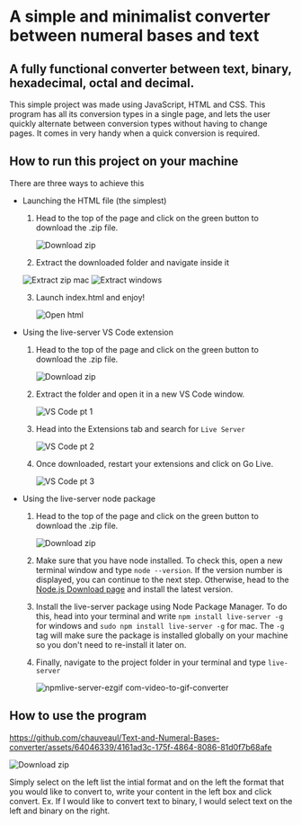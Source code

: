 # A simple and minimalist converter between numeral bases and text

## A fully functional converter between text, binary, hexadecimal, octal and decimal.

This simple project was made using JavaScript, HTML and CSS. This program has all its conversion types in a single page, and lets the user quickly alternate between conversion types without having to change pages. It comes in very handy when a quick conversion is required.

## How to run this project on your machine

There are three ways to achieve this

- Launching the HTML file (the simplest)

  1. Head to the top of the page and click on the green button to download the .zip file.

     ![Download zip](https://github.com/chauveaul/Text-and-Numeral-Bases-converter/assets/64046339/d1ae85b8-829d-49fd-ba93-57c6b15c023d)
  2. Extract the downloaded folder and navigate inside it
     
    ![Extract zip mac](https://github.com/chauveaul/Text-and-Numeral-Bases-converter/assets/64046339/6b088558-6fbc-46c8-a4b5-782d0bb01abc) ![Extract windows](https://github.com/chauveaul/Text-and-Numeral-Bases-converter/assets/64046339/b9b9a2d1-46e4-4299-90b7-e20dffdcd7f9)

  3. Launch index.html and enjoy!
     
     ![Open html](https://github.com/chauveaul/Text-and-Numeral-Bases-converter/assets/64046339/9ad660e8-f5d3-4b79-b37d-e850c60f294f)

- Using the live-server VS Code extension

  1. Head to the top of the page and click on the green button to download the .zip file.
     
     ![Download zip](https://github.com/chauveaul/Text-and-Numeral-Bases-converter/assets/64046339/d1ae85b8-829d-49fd-ba93-57c6b15c023d)
     
  2. Extract the folder and open it in a new VS Code window.
     
     ![VS Code pt 1](https://github.com/chauveaul/Text-and-Numeral-Bases-converter/assets/64046339/ac0c563d-93e5-4bbd-8499-952dadd434e4)
     
  3. Head into the Extensions tab and search for `Live Server`
     
     ![VS Code pt 2](https://github.com/chauveaul/Text-and-Numeral-Bases-converter/assets/64046339/ef3e5a96-1bd6-4ddf-a593-1a448aeb599b)
     
  4. Once downloaded, restart your extensions and click on Go Live.
     
     ![VS Code pt 3](https://github.com/chauveaul/Text-and-Numeral-Bases-converter/assets/64046339/1d1e6794-e088-4611-8106-729e66acc1fd)

- Using the live-server node package

  1. Head to the top of the page and click on the green button to download the .zip file.
     
     ![Download zip](https://github.com/chauveaul/Text-and-Numeral-Bases-converter/assets/64046339/d1ae85b8-829d-49fd-ba93-57c6b15c023d)
     
  2. Make sure that you have node installed. To check this, open a new terminal window and type `node --version`. If the version number is displayed, you can continue to the next step. Otherwise, head to the <a href="https://nodejs.org/en/download" target="_blank">Node.js Download page</a> and install the latest version.
     
  3. Install the live-server package using Node Package Manager. To do this, head into your terminal and write `npm install live-server -g` for windows and `sudo npm install live-server -g` for mac. The `-g` tag will make sure the package is installed globally on your machine so you don't need to re-install it later on.
  4. Finally, navigate to the project folder in your terminal and type `live-server`
     
     ![npmlive-server-ezgif com-video-to-gif-converter](https://github.com/chauveaul/Text-and-Numeral-Bases-converter/assets/64046339/fa33a4d3-7d46-4966-a7a6-21b414d7e957)

## How to use the program

https://github.com/chauveaul/Text-and-Numeral-Bases-converter/assets/64046339/4161ad3c-175f-4864-8086-81d0f7b68afe

![Download zip](https://github.com/chauveaul/Text-and-Numeral-Bases-converter/assets/64046339/a5c63fc2-855a-4ae9-86bb-1d14050adf71)

Simply select on the left list the intial format and on the left the format that you would like to convert to, write your content in the left box and click convert. Ex. If I would like to convert text to binary, I would select text on the left and binary on the right.
